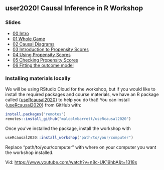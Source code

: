 
<!-- README.md is generated from README.Rmd. Please edit that file -->

## user2020\! Causal Inference in R Workshop

### Slides

  - [00 Intro](https://user2020.lucymcgowan.com/00-intro.html)
  - [01 Whole
    Game](https://user2020.lucymcgowan.com/01-causal_modeling_whole_game.html)
  - [02 Causal Diagrams](https://user2020.lucymcgowan.com/02-dags.html)
  - [03 Introduction to Propensity
    Scores](https://user2020.lucymcgowan.com/03-pscores.html)
  - [04 Using Propensity
    Scores](https://user2020.lucymcgowan.com/04-pscore-weighting.html)
  - [05 Checking Propensity
    Scores](https://user2020.lucymcgowan.com/05-pscore-diagnostics.html)
  - [06 Fitting the outcome
    model](https://user2020.lucymcgowan.com/06-outcome-model.html)

### Installing materials locally

We will be using RStudio Cloud for the workshop, but if you would like
to install the required packages and course materials, we have an R
package called
{[useRcausal2020](https://github.com/malcolmbarrett/useRcausal2020)} to
help you do that\! You can install
{[useRcausal2020](https://github.com/malcolmbarrett/useRcausal2020)}
from GitHub with:

``` r
install.packages("remotes")
remotes::install_github("malcolmbarrett/useRcausal2020")
```

Once you’ve installed the package, install the workshop with

``` r
useRcausal2020::install_workshop("path/to/your/computer")
```

Replace “path/to/your/computer” with where on your computer you want the
workshop installed.

Vid: https://www.youtube.com/watch?v=n8c-UK19hbA&t=1318s
